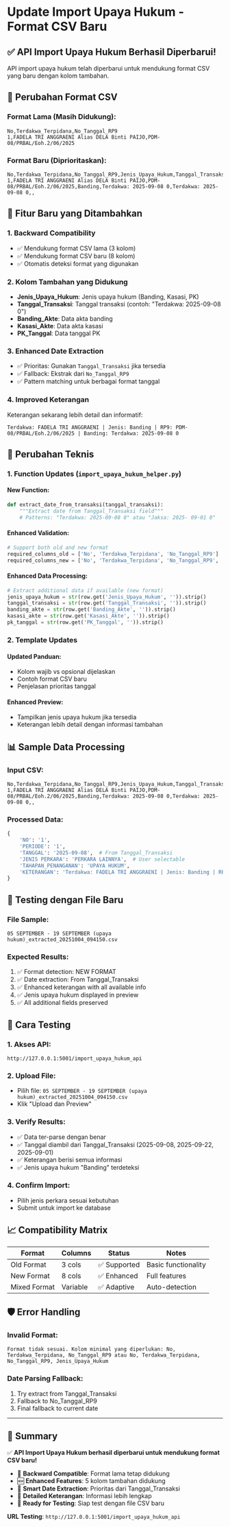 # Update Import Upaya Hukum - Format CSV Baru

## ✅ API Import Upaya Hukum Berhasil Diperbarui!

API import upaya hukum telah diperbarui untuk mendukung format CSV yang baru dengan kolom tambahan.

## 🔄 Perubahan Format CSV

### Format Lama (Masih Didukung):
```csv
No,Terdakwa_Terpidana,No_Tanggal_RP9
1,FADELA TRI ANGGRAENI Alias DELA Binti PAIJO,PDM- 08/PRBAL/Eoh.2/06/2025
```

### Format Baru (Diprioritaskan):
```csv
No,Terdakwa_Terpidana,No_Tanggal_RP9,Jenis_Upaya_Hukum,Tanggal_Transaksi,Banding_Akte,Kasasi_Akte,PK_Tanggal
1,FADELA TRI ANGGRAENI Alias DELA Binti PAIJO,PDM- 08/PRBAL/Eoh.2/06/2025,Banding,Terdakwa: 2025-09-08 0,Terdakwa: 2025-09-08 0,,
```

## 🚀 Fitur Baru yang Ditambahkan

### 1. **Backward Compatibility**
- ✅ Mendukung format CSV lama (3 kolom)
- ✅ Mendukung format CSV baru (8 kolom)
- ✅ Otomatis deteksi format yang digunakan

### 2. **Kolom Tambahan yang Didukung**
- **Jenis_Upaya_Hukum**: Jenis upaya hukum (Banding, Kasasi, PK)
- **Tanggal_Transaksi**: Tanggal transaksi (contoh: "Terdakwa: 2025-09-08 0")
- **Banding_Akte**: Data akta banding
- **Kasasi_Akte**: Data akta kasasi  
- **PK_Tanggal**: Data tanggal PK

### 3. **Enhanced Date Extraction**
- ✅ Prioritas: Gunakan `Tanggal_Transaksi` jika tersedia
- ✅ Fallback: Ekstrak dari `No_Tanggal_RP9` 
- ✅ Pattern matching untuk berbagai format tanggal

### 4. **Improved Keterangan**
Keterangan sekarang lebih detail dan informatif:
```
Terdakwa: FADELA TRI ANGGRAENI | Jenis: Banding | RP9: PDM- 08/PRBAL/Eoh.2/06/2025 | Banding: Terdakwa: 2025-09-08 0
```

## 🔧 Perubahan Teknis

### 1. **Function Updates** (`import_upaya_hukum_helper.py`)

#### New Function:
```python
def extract_date_from_transaksi(tanggal_transaksi):
    """Extract date from Tanggal_Transaksi field"""
    # Patterns: "Terdakwa: 2025-09-08 0" atau "Jaksa: 2025- 09-01 0"
```

#### Enhanced Validation:
```python
# Support both old and new format
required_columns_old = ['No', 'Terdakwa_Terpidana', 'No_Tanggal_RP9']
required_columns_new = ['No', 'Terdakwa_Terpidana', 'No_Tanggal_RP9', 'Jenis_Upaya_Hukum']
```

#### Enhanced Data Processing:
```python
# Extract additional data if available (new format)
jenis_upaya_hukum = str(row.get('Jenis_Upaya_Hukum', '')).strip()
tanggal_transaksi = str(row.get('Tanggal_Transaksi', '')).strip()
banding_akte = str(row.get('Banding_Akte', '')).strip()
kasasi_akte = str(row.get('Kasasi_Akte', '')).strip()
pk_tanggal = str(row.get('PK_Tanggal', '')).strip()
```

### 2. **Template Updates**

#### Updated Panduan:
- Kolom wajib vs opsional dijelaskan
- Contoh format CSV baru
- Penjelasan prioritas tanggal

#### Enhanced Preview:
- Tampilkan jenis upaya hukum jika tersedia
- Keterangan lebih detail dengan informasi tambahan

## 📊 Sample Data Processing

### Input CSV:
```csv
No,Terdakwa_Terpidana,No_Tanggal_RP9,Jenis_Upaya_Hukum,Tanggal_Transaksi,Banding_Akte,Kasasi_Akte,PK_Tanggal
1,FADELA TRI ANGGRAENI Alias DELA Binti PAIJO,PDM- 08/PRBAL/Eoh.2/06/2025,Banding,Terdakwa: 2025-09-08 0,Terdakwa: 2025-09-08 0,,
```

### Processed Data:
```python
{
    'NO': '1',
    'PERIODE': '1',
    'TANGGAL': '2025-09-08',  # From Tanggal_Transaksi
    'JENIS PERKARA': 'PERKARA LAINNYA',  # User selectable
    'TAHAPAN_PENANGANAN': 'UPAYA HUKUM',
    'KETERANGAN': 'Terdakwa: FADELA TRI ANGGRAENI | Jenis: Banding | RP9: PDM- 08/PRBAL/Eoh.2/06/2025 | Banding: Terdakwa: 2025-09-08 0'
}
```

## 🎯 Testing dengan File Baru

### File Sample:
`05 SEPTEMBER - 19 SEPTEMBER (upaya hukum)_extracted_20251004_094150.csv`

### Expected Results:
1. ✅ Format detection: NEW FORMAT
2. ✅ Date extraction: From Tanggal_Transaksi
3. ✅ Enhanced keterangan with all available info
4. ✅ Jenis upaya hukum displayed in preview
5. ✅ All additional fields preserved

## 🚀 Cara Testing

### 1. Akses API:
```
http://127.0.0.1:5001/import_upaya_hukum_api
```

### 2. Upload File:
- Pilih file: `05 SEPTEMBER - 19 SEPTEMBER (upaya hukum)_extracted_20251004_094150.csv`
- Klik "Upload dan Preview"

### 3. Verify Results:
- ✅ Data ter-parse dengan benar
- ✅ Tanggal diambil dari Tanggal_Transaksi (2025-09-08, 2025-09-22, 2025-09-01)
- ✅ Keterangan berisi semua informasi
- ✅ Jenis upaya hukum "Banding" terdeteksi

### 4. Confirm Import:
- Pilih jenis perkara sesuai kebutuhan
- Submit untuk import ke database

## 📈 Compatibility Matrix

| Format | Columns | Status | Notes |
|--------|---------|--------|-------|
| Old Format | 3 cols | ✅ Supported | Basic functionality |
| New Format | 8 cols | ✅ Enhanced | Full features |
| Mixed Format | Variable | ✅ Adaptive | Auto-detection |

## 🛡️ Error Handling

### Invalid Format:
```
Format tidak sesuai. Kolom minimal yang diperlukan: No, Terdakwa_Terpidana, No_Tanggal_RP9 atau No, Terdakwa_Terpidana, No_Tanggal_RP9, Jenis_Upaya_Hukum
```

### Date Parsing Fallback:
1. Try extract from Tanggal_Transaksi
2. Fallback to No_Tanggal_RP9
3. Final fallback to current date

---

## 📝 Summary

✅ **API Import Upaya Hukum berhasil diperbarui untuk mendukung format CSV baru!**

- 🔄 **Backward Compatible**: Format lama tetap didukung
- 🆕 **Enhanced Features**: 5 kolom tambahan didukung
- 📅 **Smart Date Extraction**: Prioritas dari Tanggal_Transaksi
- 📝 **Detailed Keterangan**: Informasi lebih lengkap
- 🎯 **Ready for Testing**: Siap test dengan file CSV baru

**URL Testing**: `http://127.0.0.1:5001/import_upaya_hukum_api`